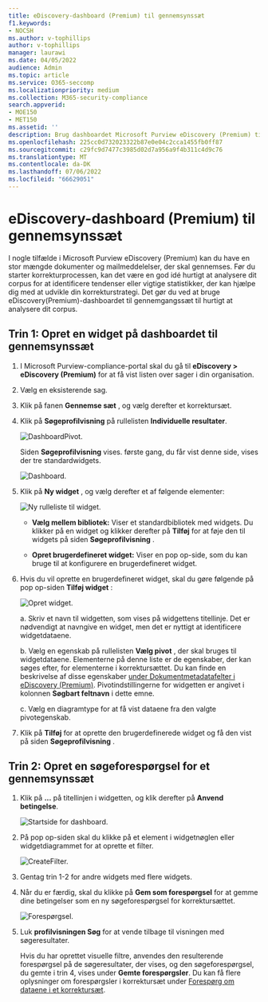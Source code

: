 ```yaml
---
title: eDiscovery-dashboard (Premium) til gennemsynssæt
f1.keywords:
- NOCSH
ms.author: v-tophillips
author: v-tophillips
manager: laurawi
ms.date: 04/05/2022
audience: Admin
ms.topic: article
ms.service: O365-seccomp
ms.localizationpriority: medium
ms.collection: M365-security-compliance
search.appverid:
- MOE150
- MET150
ms.assetid: ''
description: Brug dashboardet Microsoft Purview eDiscovery (Premium) til gennemgangssæt til hurtigt at analysere dit corpus for at identificere tendenser eller vigtige statistikker, der kan hjælpe dig med at udvikle din korrekturstrategi.
ms.openlocfilehash: 225cc0d732023322b87e0e04c2cca1455fb0ff87
ms.sourcegitcommit: c29fc9d7477c3985d02d7a956a9f4b311c4d9c76
ms.translationtype: MT
ms.contentlocale: da-DK
ms.lasthandoff: 07/06/2022
ms.locfileid: "66629051"
---
```

# <a name="ediscovery-premium-dashboard-for-review-sets"></a>eDiscovery-dashboard (Premium) til gennemsynssæt

I nogle tilfælde i Microsoft Purview eDiscovery (Premium) kan du have en stor mængde dokumenter og mailmeddelelser, der skal gennemses. Før du starter korrekturprocessen, kan det være en god idé hurtigt at analysere dit corpus for at identificere tendenser eller vigtige statistikker, der kan hjælpe dig med at udvikle din korrekturstrategi. Det gør du ved at bruge eDiscovery(Premium)-dashboardet til gennemgangssæt til hurtigt at analysere dit corpus.

## <a name="step-1-create-a-widget-on-the-review-set-dashboard"></a>Trin 1: Opret en widget på dashboardet til gennemsynssæt

1. I Microsoft Purview-compliance-portal skal du gå til **eDiscovery > eDiscovery (Premium)** for at få vist listen over sager i din organisation.
  
2. Vælg en eksisterende sag.
  
3. Klik på fanen **Gennemse sæt** , og vælg derefter et korrektursæt.
  
4. Klik på **Søgeprofilvisning** på rullelisten **Individuelle resultater**. 

   ![DashboardPivot.](../media/dashboardpivot.png)

   Siden **Søgeprofilvisning** vises. første gang, du får vist denne side, vises der tre standardwidgets.

   ![Dashboard.](../media/dashboardonly.png)
  
5. Klik på **Ny widget** , og vælg derefter et af følgende elementer:

   ![Ny rulleliste til widget.](../media/NewWidgetDropdownBox.png)

   - **Vælg mellem bibliotek:** Viser et standardbibliotek med widgets. Du klikker på en widget og klikker derefter på **Tilføj** for at føje den til widgets på siden **Søgeprofilvisning** .
  
   - **Opret brugerdefineret widget:** Viser en pop op-side, som du kan bruge til at konfigurere en brugerdefineret widget. 

6. Hvis du vil oprette en brugerdefineret widget, skal du gøre følgende på pop op-siden **Tilføj widget** :

   ![Opret widget.](../media/addwidget.png)

    a. Skriv et navn til widgetten, som vises på widgettens titellinje. Det er nødvendigt at navngive en widget, men det er nyttigt at identificere widgetdataene.

    b. Vælg en egenskab på rullelisten **Vælg pivot** , der skal bruges til widgetdataene. Elementerne på denne liste er de egenskaber, der kan søges efter, for elementerne i korrektursættet. Du kan finde en beskrivelse af disse egenskaber [under Dokumentmetadatafelter i eDiscovery (Premium)](document-metadata-fields-in-Advanced-eDiscovery.md). Pivotindstillingerne for widgetten er angivet i kolonnen **Søgbart feltnavn** i dette emne.

    c. Vælg en diagramtype for at få vist dataene fra den valgte pivotegenskab.

  6. Klik på **Tilføj** for at oprette den brugerdefinerede widget og få den vist på siden **Søgeprofilvisning** .

## <a name="step-2-create-a-review-set-search-query"></a>Trin 2: Opret en søgeforespørgsel for et gennemsynssæt

1. Klik på **...** på titellinjen i widgetten, og klik derefter på **Anvend betingelse**.

   ![Startside for dashboard.](../media/searchprofilehome.png)

2. På pop op-siden skal du klikke på et element i widgetnøglen eller widgetdiagrammet for at oprette et filter.

   ![CreateFilter.](../media/applyconditionfilter.png)

3. Gentag trin 1-2 for andre widgets med flere widgets. 

4. Når du er færdig, skal du klikke på **Gem som forespørgsel** for at gemme dine betingelser som en ny søgeforespørgsel for korrektursættet.

   ![Forespørgsel.](../media/savequery.png)

5. Luk **profilvisningen Søg** for at vende tilbage til visningen med søgeresultater.

   Hvis du har oprettet visuelle filtre, anvendes den resulterende forespørgsel på de søgeresultater, der vises, og den søgeforespørgsel, du gemte i trin 4, vises under **Gemte forespørgsler**. Du kan få flere oplysninger om forespørgsler i korrektursæt under [Forespørg om dataene i et korrektursæt](review-set-search.md).
